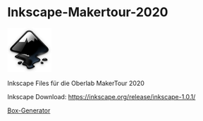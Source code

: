 # Inkscape-Makertour-2020
![ink](https://github.com/frankyhub/png/blob/master/ink.png)

Inkscape Files für die Oberlab MakerTour 2020

Inkscape Download: https://inkscape.org/release/inkscape-1.0.1/

[Box-Generator](https://www.festi.info/boxes.py/index.html)

